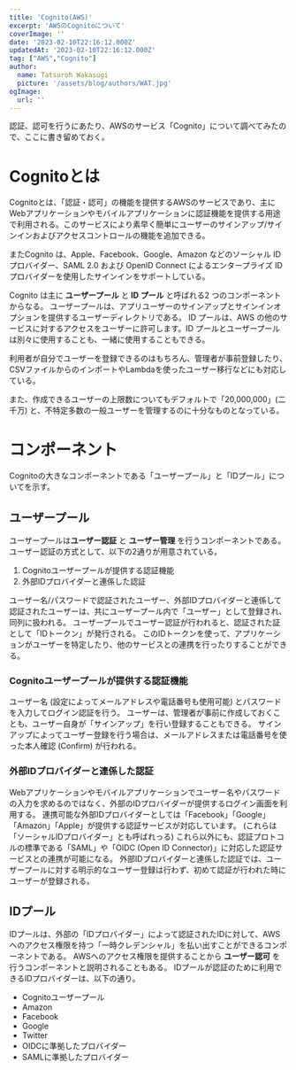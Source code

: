 ```yaml
---
title: 'Cognito(AWS)'
excerpt: 'AWSのCognitoについて'
coverImage: ''
date: '2023-02-10T22:16:12.000Z'
updatedAt: '2023-02-10T22:16:12.000Z'
tag: ["AWS","Cognito"]
author:
  name: Tatsuroh Wakasugi
  picture: '/assets/blog/authors/WAT.jpg'
ogImage:
  url: ''
---
```


認証、認可を行うにあたり、AWSのサービス「Cognito」について調べてみたので、ここに書き留めておく。

# Cognitoとは

Cognitoとは、「認証・認可」の機能を提供するAWSのサービスであり、主にWebアプリケーションやモバイルアプリケーションに認証機能を提供する用途で利用される。このサービスにより素早く簡単にユーザーのサインアップ/サインインおよびアクセスコントロールの機能を追加できる。

またCognito は、Apple、Facebook、Google、Amazon などのソーシャル ID プロバイダー、SAML 2.0 および OpenID Connect によるエンタープライズ ID プロバイダーを使用したサインインをサポートしている。

Cognito は主に **ユーザープール** と **ID プール** と呼ばれる2 つのコンポーネントからなる。
ユーザープールは、アプリユーザーのサインアップとサインインオプションを提供するユーザーディレクトリである。
ID プールは、AWS の他のサービスに対するアクセスをユーザーに許可します。ID プールとユーザープールは別々に使用することも、一緒に使用することもできる。 

利用者が自分でユーザーを登録できるのはもちろん、管理者が事前登録したり、CSVファイルからのインポートやLambdaを使ったユーザー移行などにも対応している。

また、作成できるユーザーの上限数についてもデフォルトで「20,000,000」(二千万) と、不特定多数の一般ユーザーを管理するのに十分なものとなっている。

# コンポーネント

Cognitoの大きなコンポーネントである「ユーザープール」と「IDプール」についてを示す。

## ユーザープール

ユーザープールは**ユーザー認証** と **ユーザー管理** を行うコンポーネントである。
ユーザー認証の方式として、以下の2通りが用意されている。

1. Cognitoユーザープールが提供する認証機能
2. 外部IDプロバイダーと連係した認証

ユーザー名/パスワードで認証されたユーザー、外部IDプロバイダーと連係して認証されたユーザーは、共にユーザープール内で「ユーザー」として登録され、同列に扱われる。
ユーザープールでユーザー認証が行われると、認証された証として「IDトークン」が発行される。
このIDトークンを使って、アプリケーションがユーザーを特定したり、他のサービスとの連携を行ったりすることができる。

### Cognitoユーザープールが提供する認証機能

ユーザー名 (設定によってメールアドレスや電話番号も使用可能) とパスワードを入力してログイン認証を行う。
ユーザーは、管理者が事前に作成しておくことも、ユーザー自身が「サインアップ」を行い登録することもできる。
サインアップによってユーザー登録を行う場合は、メールアドレスまたは電話番号を使った本人確認 (Confirm) が行われる。

### 外部IDプロバイダーと連係した認証

Webアプリケーションやモバイルアプリケーションでユーザー名やパスワードの入力を求めるのではなく、外部のIDプロバイダーが提供するログイン画面を利用する。
連携可能な外部IDプロバイダーとしては「Facebook」「Google」「Amazon」「Apple」が提供する認証サービスが対応しています。 (これらは「ソーシャルIDプロバイダー」とも呼ばれっる)
これら以外にも、認証プロトコルの標準である「SAML」や「OIDC (Open ID Connector)」に対応した認証サービスとの連携が可能になる。
外部IDプロバイダーと連係した認証では、ユーザープールに対する明示的なユーザー登録は行わず、初めて認証が行われた時にユーザーが登録される。

## IDプール

IDプールは、外部の「IDプロバイダー」によって認証されたIDに対して、AWSへのアクセス権限を持つ「一時クレデンシャル」を払い出すことができるコンポーネントである。
AWSへのアクセス権限を提供することから **ユーザー認可** を行うコンポーネントと説明されることもある。
IDプールが認証のために利用できるIDプロバイダーは、以下の通り。
- Cognitoユーザープール
- Amazon
- Facebook
- Google
- Twitter
- OIDCに準拠したプロバイダー
- SAMLに準拠したプロバイダー
